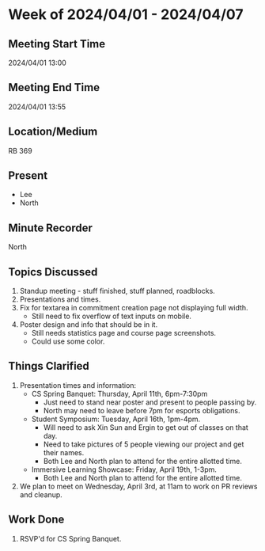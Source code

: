 # Week of 2024/04/01 - 2024/04/07

## Meeting Start Time
2024/04/01  13:00

## Meeting End Time
2024/04/01 13:55

## Location/Medium
RB 369

## Present
- Lee
- North

## Minute Recorder
North

## Topics Discussed
1. Standup meeting - stuff finished, stuff planned, roadblocks.
2. Presentations and times.
3. Fix for textarea in commitment creation page not displaying full width.
   - Still need to fix overflow of text inputs on mobile.
4. Poster design and info that should be in it.
   - Still needs statistics page and course page screenshots.
   - Could use some color.

## Things Clarified
1. Presentation times and information:
   - CS Spring Banquet: Thursday, April 11th, 6pm-7:30pm 
     - Just need to stand near poster and present to people passing by.
     - North may need to leave before 7pm for esports obligations.
   - Student Symposium: Tuesday, April 16th, 1pm-4pm.
     - Will need to ask Xin Sun and Ergin to get out of classes on that day.
     - Need to take pictures of 5 people viewing our project and get their names.
     - Both Lee and North plan to attend for the entire allotted time.
   - Immersive Learning Showcase: Friday, April 19th, 1-3pm.
     - Both Lee and North plan to attend for the entire allotted time.
2. We plan to meet on Wednesday, April 3rd, at 11am to work on PR reviews and cleanup.
  
## Work Done
1. RSVP'd for CS Spring Banquet.
